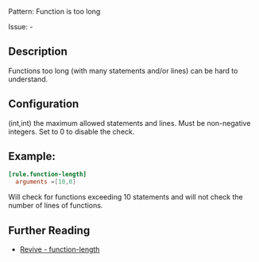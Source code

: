 Pattern: Function is too long

Issue: -

## Description

Functions too long (with many statements and/or lines) can be hard to understand.

## Configuration

(int,int) the maximum allowed statements and lines. Must be non-negative integers. Set to 0 to disable the check.

## Example:

```toml
[rule.function-length]
  arguments =[10,0]
```

Will check for functions exceeding 10 statements and will not check the number of lines of functions.

## Further Reading

* [Revive - function-length](https://revive.run/r#function-length)